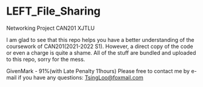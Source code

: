 # LEFT_File_Sharing
Networking Project CAN201 XJTLU


I am glad to see that this repo helps you have a better understanding of the coursework of CAN201(2021-2022 S1).
However, a direct copy of the code or even a charge is quite a shame.
All of the stuff are bundled and uploaded to this repo, sorry for the mess.

GivenMark - 91%(with Late Penalty 11hours)
Please free to contact me by e-mail if you have any questions: TsingLoo@foxmail.com
